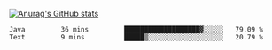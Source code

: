 [![Anurag's GitHub stats](https://github-readme-stats.vercel.app/api?username=sebasphere&count_private=true&theme=tokyonight)](https://github.com/anuraghazra/github-readme-stats)

<!--START_SECTION:waka-->
```text
Java         36 mins         ███████████████████▓░░░░░   79.09 % 
Text         9 mins          █████▒░░░░░░░░░░░░░░░░░░░   20.79 % 
```
<!--END_SECTION:waka-->
